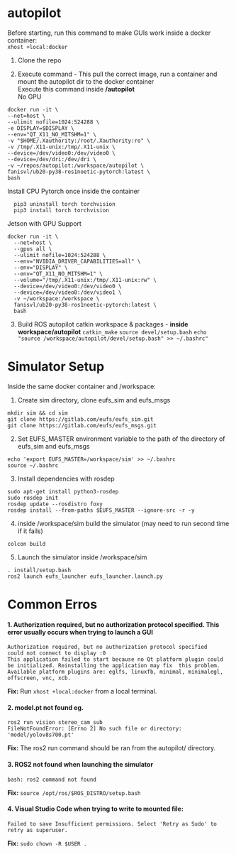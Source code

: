 # autopilot

Before starting, run this command to make GUIs work inside a docker container:  
```xhost +local:docker```

1. Clone the repo

2. Execute command - This pull the correct image, run a container  and mount the autopilot dir to the docker container  
   Execute this command inside **/autopilot**  
  No GPU
  ```
  docker run -it \
  --net=host \
  --ulimit nofile=1024:524288 \
  -e DISPLAY=$DISPLAY \
  --env="QT_X11_NO_MITSHM=1" \
  -v "$HOME/.Xauthority:/root/.Xauthority:ro" \
  -v /tmp/.X11-unix:/tmp/.X11-unix \
  --device=/dev/video0:/dev/video0 \
  --device=/dev/dri:/dev/dri \
  -v ~/repos/autopilot:/workspace/autopilot \
  fanisvl/ub20-py38-ros1noetic-pytorch:latest \
  bash
  ```
  Install CPU Pytorch once inside the container
  ```
    pip3 uninstall torch torchvision
    pip3 install torch torchvision
  ```


Jetson with GPU Support
  ```
  docker run -it \
    --net=host \
    --gpus all \
    --ulimit nofile=1024:524288 \
    --env="NVIDIA_DRIVER_CAPABILITIES=all" \
    --env="DISPLAY" \
    --env="QT_X11_NO_MITSHM=1" \
    --volume="/tmp/.X11-unix:/tmp/.X11-unix:rw" \
    --device=/dev/video0:/dev/video0 \
    --device=/dev/video0:/dev/video1 \
    -v ~/workspace:/workspace \
    fanisvl/ub20-py38-ros1noetic-pytorch:latest \
    bash
  ```

3. Build ROS autopilot catkin workspace & packages - **inside workspace/autopilot**
   ```catkin_make```
   ```source devel/setup.bash```
   ```echo "source /workspace/autopilot/devel/setup.bash" >> ~/.bashrc" ```

# Simulator Setup
Inside the same docker container and /workspace:  

1. Create sim directory, clone eufs_sim and eufs_msgs
 ```
 mkdir sim && cd sim
 git clone https://gitlab.com/eufs/eufs_sim.git
 git clone https://gitlab.com/eufs/eufs_msgs.git
 ```

2. Set EUFS_MASTER environment variable to the path of the directory of eufs_sim and eufs_msgs
```
echo 'export EUFS_MASTER=/workspace/sim' >> ~/.bashrc
source ~/.bashrc
```

3. Install dependencies with rosdep
```
sudo apt-get install python3-rosdep
sudo rosdep init
rosdep update --rosdistro foxy
rosdep install --from-paths $EUFS_MASTER --ignore-src -r -y
```

4. inside /workspace/sim build the simulator (may need to run second time if it fails)
```
colcon build
```

5. Launch the simulator inside /workspace/sim
```
. install/setup.bash
ros2 launch eufs_launcher eufs_launcher.launch.py
```

# Common Erros

#### 1. Authorization required, but no authorization protocol specified. This error usually occurs when trying to launch a GUI
```
Authorization required, but no authorization protocol specified
could not connect to display :0
This application failed to start because no Qt platform plugin could be initialized. Reinstalling the application may fix  this problem.
Available platform plugins are: eglfs, linuxfb, minimal, minimalegl, offscreen, vnc, xcb.
```
**Fix:** Run ```xhost +local:docker``` from a local terminal.

#### 2. model.pt not found eg.
```
ros2 run vision stereo_cam_sub
FileNotFoundError: [Errno 2] No such file or directory: 'model/yolov8s700.pt'
```
**Fix:** The ros2 run command should be ran from the autopilot/ directory.

#### 3. ROS2 not found when launching the simulator
```
bash: ros2 command not found
```
**Fix:** ```source /opt/ros/$ROS_DISTRO/setup.bash```

#### 4. Visual Studio Code when trying to write to mounted file:
```
Failed to save Insufficient permissions. Select 'Retry as Sudo' to retry as superuser.
```
**Fix:** ```sudo chown -R $USER .```

